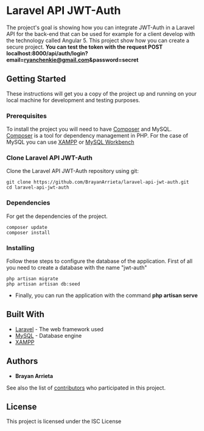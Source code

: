 # Laravel API JWT-Auth

The project's goal is showing how you can integrate JWT-Auth in a Laravel API for the back-end that can be used for example for a client develop with the technology called Angular 5. This project show how you can create a secure project. **You can test the token with the request POST localhost:8000/api/auth/login?email=ryanchenkie@gmail.com&password=secret**

## Getting Started

These instructions will get you a copy of the project up and running on your local machine for development and testing purposes.

### Prerequisites

To install the project you will need to have  [Composer](https://getcomposer.org/) and MySQL. [Composer](https://getcomposer.org/) is a tool for dependency management in PHP. For the case of MySQL you can use [XAMPP](https://www.apachefriends.org/es/index.html) or [MySQL Workbench](https://dev.mysql.com/downloads/workbench/)


### Clone Laravel API JWT-Auth
Clone the Laravel API JWT-Auth repository using git:
```
git clone https://github.com/BrayanArrieta/laravel-api-jwt-auth.git
cd laravel-api-jwt-auth
```
### Dependencies
For get the dependencies of the project.
```
composer update
composer install
```
### Installing
Follow these steps to configure the database of the application. First of all you need to create a database with the name "jwt-auth"
```
php artisan migrate
php artisan artisan db:seed
```
* Finally, you can run the application with the command **php artisan serve**


## Built With
* [Laravel](https://laravel.com/docs/5.6) - The web framework used
* [MySQL](https://dev.mysql.com/doc/) - Database engine
* [XAMPP](https://www.apachefriends.org/es/index.html)



## Authors

* **Brayan Arrieta**

See also the list of [contributors](https://github.com/BrayanArrieta/laravel-api-jwt-auth/contributors) who participated in this project.

## License
This project is licensed under the ISC License